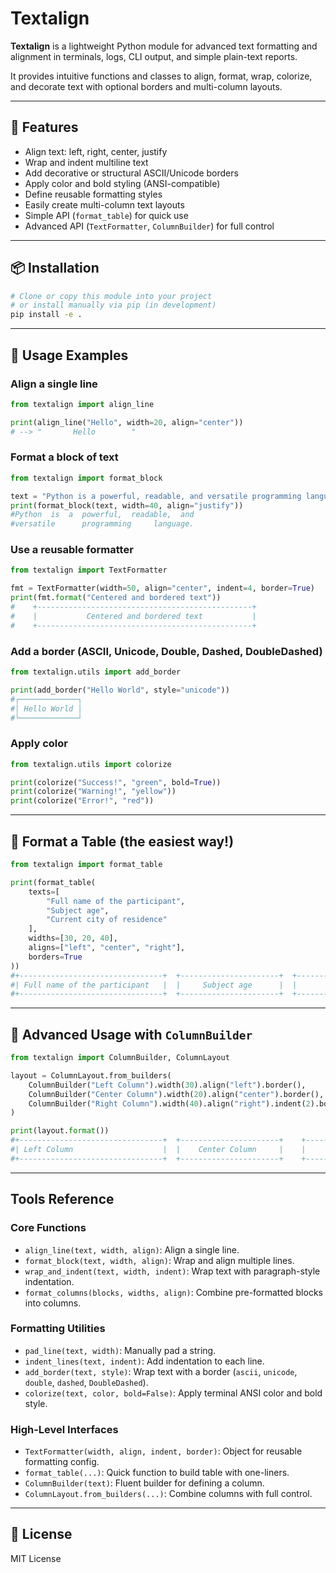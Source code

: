 
# Textalign

**Textalign** is a lightweight Python module for advanced text formatting and alignment in terminals, logs, CLI output, and simple plain-text reports.

It provides intuitive functions and classes to align, format, wrap, colorize, and decorate text with optional borders and multi-column layouts.

---

## 🚀 Features

- Align text: left, right, center, justify
- Wrap and indent multiline text
- Add decorative or structural ASCII/Unicode borders
- Apply color and bold styling (ANSI-compatible)
- Define reusable formatting styles
- Easily create multi-column text layouts
- Simple API (`format_table`) for quick use
- Advanced API (`TextFormatter`, `ColumnBuilder`) for full control

---

## 📦 Installation

```bash
# Clone or copy this module into your project
# or install manually via pip (in development)
pip install -e .
```

---

## 🧰 Usage Examples

### Align a single line

```python
from textalign import align_line

print(align_line("Hello", width=20, align="center"))
# --> "       Hello        "
```

### Format a block of text

```python
from textalign import format_block

text = "Python is a powerful, readable, and versatile programming language."
print(format_block(text, width=40, align="justify"))
#Python  is  a  powerful,  readable,  and
#versatile      programming     language.

```

### Use a reusable formatter

```python
from textalign import TextFormatter

fmt = TextFormatter(width=50, align="center", indent=4, border=True)
print(fmt.format("Centered and bordered text"))
#    +------------------------------------------------+
#    |           Centered and bordered text           |
#    +------------------------------------------------+

```

### Add a border (ASCII, Unicode, Double, Dashed, DoubleDashed)

```python
from textalign.utils import add_border

print(add_border("Hello World", style="unicode"))
#┌─────────────┐
#│ Hello World │
#└─────────────┘

```

### Apply color

```python
from textalign.utils import colorize

print(colorize("Success!", "green", bold=True))
print(colorize("Warning!", "yellow"))
print(colorize("Error!", "red"))
```

---

## 🧱 Format a Table (the easiest way!)

```python
from textalign import format_table

print(format_table(
    texts=[
        "Full name of the participant",
        "Subject age",
        "Current city of residence"
    ],
    widths=[30, 20, 40],
    aligns=["left", "center", "right"],
    borders=True
))
#+--------------------------------+  +----------------------+  +------------------------------------------+
#| Full name of the participant   |  |     Subject age      |  |                Current city of residence |
#+--------------------------------+  +----------------------+  +------------------------------------------+
```

---

## 🧪 Advanced Usage with `ColumnBuilder`

```python
from textalign import ColumnBuilder, ColumnLayout

layout = ColumnLayout.from_builders(
    ColumnBuilder("Left Column").width(30).align("left").border(),
    ColumnBuilder("Center Column").width(20).align("center").border(),
    ColumnBuilder("Right Column").width(40).align("right").indent(2).border()
)

print(layout.format())
#+--------------------------------+  +----------------------+    +----------------------------------------+
#| Left Column                    |  |    Center Column     |    |                           Right Column |
#+--------------------------------+  +----------------------+    +----------------------------------------+

```

---

## Tools Reference

### Core Functions
- `align_line(text, width, align)`: Align a single line.
- `format_block(text, width, align)`: Wrap and align multiple lines.
- `wrap_and_indent(text, width, indent)`: Wrap text with paragraph-style indentation.
- `format_columns(blocks, widths, align)`: Combine pre-formatted blocks into columns.

### Formatting Utilities
- `pad_line(text, width)`: Manually pad a string.
- `indent_lines(text, indent)`: Add indentation to each line.
- `add_border(text, style)`: Wrap text with a border (`ascii`, `unicode`, `double`, `dashed`, `DoubleDashed`).
- `colorize(text, color, bold=False)`: Apply terminal ANSI color and bold style.

### High-Level Interfaces
- `TextFormatter(width, align, indent, border)`: Object for reusable formatting config.
- `format_table(...)`: Quick function to build table with one-liners.
- `ColumnBuilder(text)`: Fluent builder for defining a column.
- `ColumnLayout.from_builders(...)`: Combine columns with full control.

---

## 📃 License

MIT License
